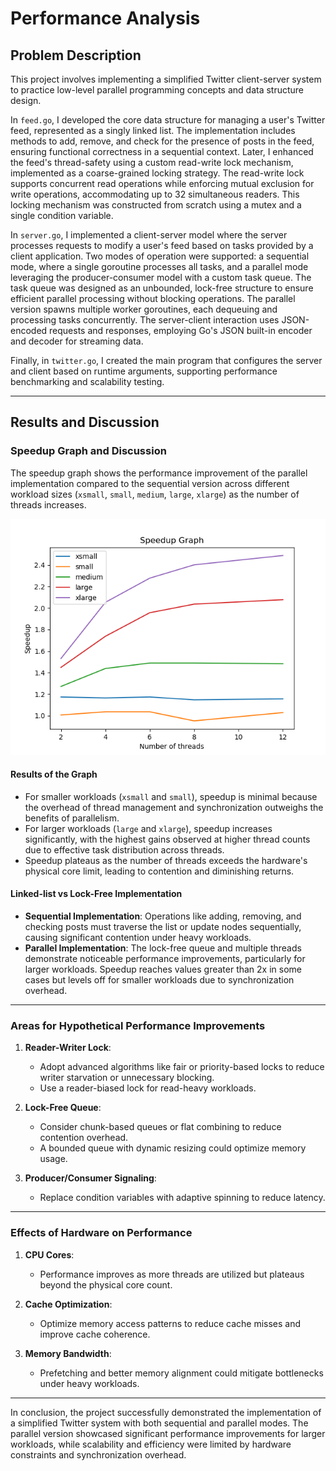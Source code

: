 # Performance Analysis

## Problem Description
This project involves implementing a simplified Twitter client-server system to practice low-level parallel programming concepts and data structure design.

In `feed.go`, I developed the core data structure for managing a user's Twitter feed, represented as a singly linked list. The implementation includes methods to add, remove, and check for the presence of posts in the feed, ensuring functional correctness in a sequential context. Later, I enhanced the feed's thread-safety using a custom read-write lock mechanism, implemented as a coarse-grained locking strategy. The read-write lock supports concurrent read operations while enforcing mutual exclusion for write operations, accommodating up to 32 simultaneous readers. This locking mechanism was constructed from scratch using a mutex and a single condition variable.

In `server.go`, I implemented a client-server model where the server processes requests to modify a user's feed based on tasks provided by a client application. Two modes of operation were supported: a sequential mode, where a single goroutine processes all tasks, and a parallel mode leveraging the producer-consumer model with a custom task queue. The task queue was designed as an unbounded, lock-free structure to ensure efficient parallel processing without blocking operations. The parallel version spawns multiple worker goroutines, each dequeuing and processing tasks concurrently. The server-client interaction uses JSON-encoded requests and responses, employing Go's JSON built-in encoder and decoder for streaming data.

Finally, in `twitter.go`, I created the main program that configures the server and client based on runtime arguments, supporting performance benchmarking and scalability testing.

---

## Results and Discussion

### Speedup Graph and Discussion
The speedup graph shows the performance improvement of the parallel implementation compared to the sequential version across different workload sizes (`xsmall`, `small`, `medium`, `large`, `xlarge`) as the number of threads increases.

![Speedup Graph](speedup.png)

#### Results of the Graph
- For smaller workloads (`xsmall` and `small`), speedup is minimal because the overhead of thread management and synchronization outweighs the benefits of parallelism.
- For larger workloads (`large` and `xlarge`), speedup increases significantly, with the highest gains observed at higher thread counts due to effective task distribution across threads.
- Speedup plateaus as the number of threads exceeds the hardware's physical core limit, leading to contention and diminishing returns.

#### Linked-list vs Lock-Free Implementation
- **Sequential Implementation**: Operations like adding, removing, and checking posts must traverse the list or update nodes sequentially, causing significant contention under heavy workloads.
- **Parallel Implementation**: The lock-free queue and multiple threads demonstrate noticeable performance improvements, particularly for larger workloads. Speedup reaches values greater than 2x in some cases but levels off for smaller workloads due to synchronization overhead.

---

### Areas for Hypothetical Performance Improvements
1. **Reader-Writer Lock**:
   - Adopt advanced algorithms like fair or priority-based locks to reduce writer starvation or unnecessary blocking.
   - Use a reader-biased lock for read-heavy workloads.

2. **Lock-Free Queue**:
   - Consider chunk-based queues or flat combining to reduce contention overhead.
   - A bounded queue with dynamic resizing could optimize memory usage.

3. **Producer/Consumer Signaling**:
   - Replace condition variables with adaptive spinning to reduce latency.

---

### Effects of Hardware on Performance
1. **CPU Cores**:
   - Performance improves as more threads are utilized but plateaus beyond the physical core count.

2. **Cache Optimization**:
   - Optimize memory access patterns to reduce cache misses and improve cache coherence.

3. **Memory Bandwidth**:
   - Prefetching and better memory alignment could mitigate bottlenecks under heavy workloads.

---

In conclusion, the project successfully demonstrated the implementation of a simplified Twitter system with both sequential and parallel modes. The parallel version showcased significant performance improvements for larger workloads, while scalability and efficiency were limited by hardware constraints and synchronization overhead.
